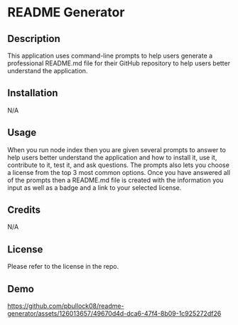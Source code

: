 # README Generator


## Description

This application uses command-line prompts to help users generate a professional README.md file for their GitHub repository to help users better understand the application.  

## Installation

N/A

## Usage 

When you run node index then you are given several prompts to answer to help users better understand the application and how to install it, use it, contribute to it, test it, and ask questions. The prompts also lets you choose a license from the top 3 most common options. Once you have answered all of the prompts then a README.md file is created with the information you input as well as a badge and a link to your selected license. 

## Credits 

N/A

## License

Please refer to the license in the repo. 

## Demo

https://github.com/pbullock08/readme-generator/assets/126013657/49670d4d-dca6-47f4-8b09-1c925272df26

